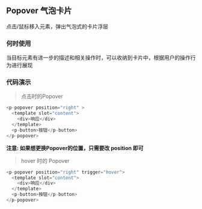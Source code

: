 ## Popover 气泡卡片

点击/鼠标移入元素，弹出气泡式的卡片浮层

### 何时使用

当目标元素有进一步的描述和相关操作时，可以收纳到卡片中，根据用户的操作行为进行展现

### 代码演示 

>点击时的Popover

<popover-demos></popover-demos>

```javascript
<p-popover position="right" >
  <template slot="content">
    <div>响应</div>
  </template>
  <p-button>按钮</p-button>
</p-popover>
```

**注意: 如果想更换Popover的位置，只需要改 position 即可**

>hover 时的 Popover

<popover-demos2></popover-demos2>

```javascript
<p-popover position="right" trigger="hover">
  <template slot="content">
    <div>响应</div>
  </template>
  <p-button>按钮</p-button>
</p-popover>
```
